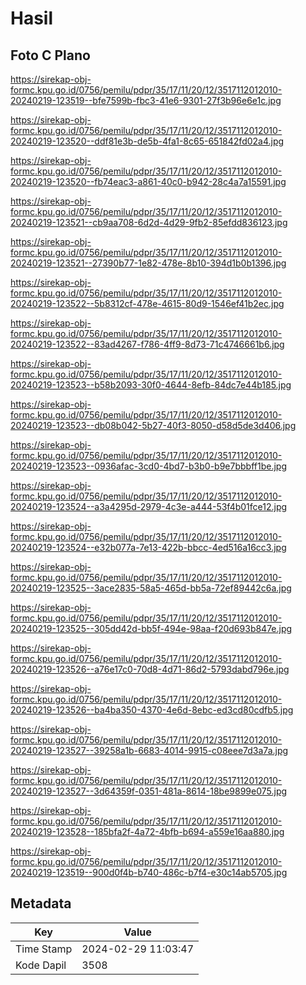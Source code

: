 # Hasil

## Foto C Plano

https://sirekap-obj-formc.kpu.go.id/0756/pemilu/pdpr/35/17/11/20/12/3517112012010-20240219-123519--bfe7599b-fbc3-41e6-9301-27f3b96e6e1c.jpg

https://sirekap-obj-formc.kpu.go.id/0756/pemilu/pdpr/35/17/11/20/12/3517112012010-20240219-123520--ddf81e3b-de5b-4fa1-8c65-651842fd02a4.jpg

https://sirekap-obj-formc.kpu.go.id/0756/pemilu/pdpr/35/17/11/20/12/3517112012010-20240219-123520--fb74eac3-a861-40c0-b942-28c4a7a15591.jpg

https://sirekap-obj-formc.kpu.go.id/0756/pemilu/pdpr/35/17/11/20/12/3517112012010-20240219-123521--cb9aa708-6d2d-4d29-9fb2-85efdd836123.jpg

https://sirekap-obj-formc.kpu.go.id/0756/pemilu/pdpr/35/17/11/20/12/3517112012010-20240219-123521--27390b77-1e82-478e-8b10-394d1b0b1396.jpg

https://sirekap-obj-formc.kpu.go.id/0756/pemilu/pdpr/35/17/11/20/12/3517112012010-20240219-123522--5b8312cf-478e-4615-80d9-1546ef41b2ec.jpg

https://sirekap-obj-formc.kpu.go.id/0756/pemilu/pdpr/35/17/11/20/12/3517112012010-20240219-123522--83ad4267-f786-4ff9-8d73-71c4746661b6.jpg

https://sirekap-obj-formc.kpu.go.id/0756/pemilu/pdpr/35/17/11/20/12/3517112012010-20240219-123523--b58b2093-30f0-4644-8efb-84dc7e44b185.jpg

https://sirekap-obj-formc.kpu.go.id/0756/pemilu/pdpr/35/17/11/20/12/3517112012010-20240219-123523--db08b042-5b27-40f3-8050-d58d5de3d406.jpg

https://sirekap-obj-formc.kpu.go.id/0756/pemilu/pdpr/35/17/11/20/12/3517112012010-20240219-123523--0936afac-3cd0-4bd7-b3b0-b9e7bbbff1be.jpg

https://sirekap-obj-formc.kpu.go.id/0756/pemilu/pdpr/35/17/11/20/12/3517112012010-20240219-123524--a3a4295d-2979-4c3e-a444-53f4b01fce12.jpg

https://sirekap-obj-formc.kpu.go.id/0756/pemilu/pdpr/35/17/11/20/12/3517112012010-20240219-123524--e32b077a-7e13-422b-bbcc-4ed516a16cc3.jpg

https://sirekap-obj-formc.kpu.go.id/0756/pemilu/pdpr/35/17/11/20/12/3517112012010-20240219-123525--3ace2835-58a5-465d-bb5a-72ef89442c6a.jpg

https://sirekap-obj-formc.kpu.go.id/0756/pemilu/pdpr/35/17/11/20/12/3517112012010-20240219-123525--305dd42d-bb5f-494e-98aa-f20d693b847e.jpg

https://sirekap-obj-formc.kpu.go.id/0756/pemilu/pdpr/35/17/11/20/12/3517112012010-20240219-123526--a76e17c0-70d8-4d71-86d2-5793dabd796e.jpg

https://sirekap-obj-formc.kpu.go.id/0756/pemilu/pdpr/35/17/11/20/12/3517112012010-20240219-123526--ba4ba350-4370-4e6d-8ebc-ed3cd80cdfb5.jpg

https://sirekap-obj-formc.kpu.go.id/0756/pemilu/pdpr/35/17/11/20/12/3517112012010-20240219-123527--39258a1b-6683-4014-9915-c08eee7d3a7a.jpg

https://sirekap-obj-formc.kpu.go.id/0756/pemilu/pdpr/35/17/11/20/12/3517112012010-20240219-123527--3d64359f-0351-481a-8614-18be9899e075.jpg

https://sirekap-obj-formc.kpu.go.id/0756/pemilu/pdpr/35/17/11/20/12/3517112012010-20240219-123528--185bfa2f-4a72-4bfb-b694-a559e16aa880.jpg

https://sirekap-obj-formc.kpu.go.id/0756/pemilu/pdpr/35/17/11/20/12/3517112012010-20240219-123519--900d0f4b-b740-486c-b7f4-e30c14ab5705.jpg


## Metadata

| Key        | Value               |
| ---------- | ------------------- |
| Time Stamp | 2024-02-29 11:03:47 |
| Kode Dapil | 3508                |



